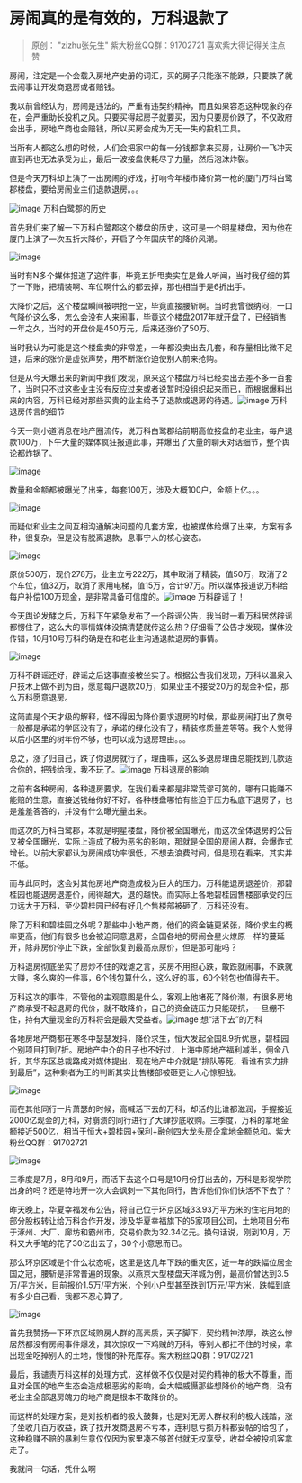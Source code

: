 # 房闹真的是有效的，万科退款了



> 原创： "zizhu张先生" 紫大粉丝QQ群：91702721 喜欢紫大得记得关注点赞

房闹，注定是一个会载入房地产史册的词汇，买的房子只能涨不能跌，只要跌了就去闹事让开发商退房或者赔钱。

我以前曾经认为，房闹是违法的，严重有违契约精神，而且如果容忍这种现象的存在，会严重助长投机之风。只要买得起房子就要买，因为只要房价跌了，不仅政府会出手，房地产商也会赔钱，所以买房会成为万无一失的投机工具。

当所有人都这么想的时候，人们会把家中的每一分钱都拿来买房，让房价一飞冲天直到再也无法承受为止，最后一波接盘侠耗尽了力量，然后泡沫炸裂。

但是今天万科却上演了一出房闹的好戏，打响今年楼市降价第一枪的厦门万科白鹭郡楼盘，要给房闹业主们退款退房。。。

![image](http://upload-images.jianshu.io/upload_images/14971513-cfe988f495e62107?imageMogr2/auto-orient/strip|imageView2/2/w/1240) 万科白鹭郡的历史

首先我们来了解一下万科白鹭郡这个楼盘的历史，这可是一个明星楼盘，因为他在厦门上演了一次五折大降价，开启了今年国庆节的降价风潮。

![image](http://upload-images.jianshu.io/upload_images/14971513-430a696ffc2f51de?imageMogr2/auto-orient/strip|imageView2/2/w/1240)

当时有N多个媒体报道了这件事，毕竟五折甩卖实在是耸人听闻，当时我仔细的算了一下账，把精装啊、车位啊什么的都去掉，那也相当于是6折出手。

大降价之后，这个楼盘瞬间被哄抢一空，毕竟直接腰斩啊。当时我曾很纳闷，一口气降价这么多，怎么会没有人来闹事，毕竟这个楼盘2017年就开盘了，已经销售一年之久，当时的开盘价是450万元，后来还涨价了50万。

当时我认为可能是这个楼盘卖的非常差，一年都没卖出去几套，和存量相比微不足道，后来的涨价是虚张声势，用不断涨价迫使别人前来抢购。

但是从今天爆出来的新闻中我们发现，原来这个楼盘万科已经卖出去差不多一百套了，当时只不过这些业主没有反应过来或者说暂时没组织起来而已，而根据爆料出来的内容，万科已经对那些买贵的业主给予了退款或退房的待遇。![image](http://upload-images.jianshu.io/upload_images/14971513-9faaab121899be27?imageMogr2/auto-orient/strip|imageView2/2/w/1240) 万科退房传言的细节

今天一则小道消息在地产圈流传，说万科白鹭郡给前期高位接盘的老业主，每户退款100万，下午大量的媒体疯狂报道此事，并爆出了大量的聊天对话细节，整个舆论都炸锅了。

![image](http://upload-images.jianshu.io/upload_images/14971513-cbe8f54d4e0b749a?imageMogr2/auto-orient/strip|imageView2/2/w/1240)

数量和金额都被曝光了出来，每套100万，涉及大概100户，金额上亿。。。

![image](http://upload-images.jianshu.io/upload_images/14971513-4356993db8be9d52?imageMogr2/auto-orient/strip|imageView2/2/w/1240)

而疑似和业主之间互相沟通解决问题的几套方案，也被媒体给爆了出来，方案有多种，很复杂，但是没有脱离退款，息事宁人的核心姿态。

![image](http://upload-images.jianshu.io/upload_images/14971513-7ca557677d38fc47?imageMogr2/auto-orient/strip|imageView2/2/w/1240)

原价500万，现价278万，业主立亏222万，其中取消了精装，值50万，取消了2个车位，值32万，取消了家用电梯，值15万，合计97万。所以媒体报道说万科给每户补偿100万现金，是非常具备可信度的。![image](http://upload-images.jianshu.io/upload_images/14971513-e2fcd05b490175af?imageMogr2/auto-orient/strip|imageView2/2/w/1240) 万科辟谣了！

今天舆论发酵之后，万科下午紧急发布了一个辟谣公告，我当时一看万科居然辟谣都愣住了，这么大的事情媒体没搞清楚就传这么热？仔细看了公告才发现，媒体没传错，10月10号万科的确是在和老业主沟通退款退房的事情。

![image](http://upload-images.jianshu.io/upload_images/14971513-9bc8aa82d7e939fe?imageMogr2/auto-orient/strip|imageView2/2/w/1240)

万科不辟谣还好，辟谣之后这事直接被坐实了。根据公告我们发现，万科以温泉入户技术上做不到为由，愿意每户退款20万，如果业主不接受20万的现金补偿，那么万科愿意退房。

这简直是个天才级的解释，怪不得因为降价要求退房的时候，那些房闹打出了旗号一般都是承诺的学区没有了，承诺的绿化没有了，精装修质量差等等。我个人觉得以后小区里的树年份不够，也可以成为退房理由。。。

总之，涨了归自己，跌了你退房就行了，理由嘛，这么多退房理由总能找到几款适合你的，把钱给我，我不玩了。![image](http://upload-images.jianshu.io/upload_images/14971513-b288c5dcfb69c884?imageMogr2/auto-orient/strip|imageView2/2/w/1240) 万科退房的影响

之前有各种房闹，各种退房要求，在我们看来都是非常荒谬可笑的，哪有只能赚不能赔的生意，直接送钱给你好不好。各种楼盘哪怕有些迫于压力私底下退房了，也是羞羞答答的，并没有什么曝光量出来。

而这次的万科白鹭郡，本就是明星楼盘，降价被全国曝光，而这次全体退房的公告又被全国曝光，实际上造成了极为恶劣的影响，那就是全国的房闹人群，会爆炸式增长。以前大家都认为房闹成功率很低，不想去浪费时间，但是现在看来，其实并不低。

而与此同时，这会对其他房地产商造成极为巨大的压力。万科能退房退差价，那碧桂园也能退房退差价，闹得越大，退的越快。而实际上各地碧桂园售楼部承受的压力远大于万科，至少碧桂园已经有好几个售楼部被砸了，万科还没有。

除了万科和碧桂园之外呢？那些中小地产商，他们的资金链更紧张，降价求生的概率更高，他们有很多也会被迫同意退房，全国各地的房闹会星火燎原一样的蔓延开，除非房价停止下跌，全部恢复到最高点原价，但是那可能吗？

万科退房彻底坐实了房炒不住的戏谑之言，买房不用担心跌，敢跌就闹事，不跌就大赚，多么爽的一件事，6个钱包算什么，这么好的事，60个钱包也值得去干。

万科这次的事件，不管他的主观意图是什么，客观上他堵死了降价潮，有很多房地产商承受不起退房的代价，就不敢降价，自己的资金链压力只能硬抗，一旦绷不住，持有大量现金的万科将会是最大受益者。![image](http://upload-images.jianshu.io/upload_images/14971513-5fddb58859f30312?imageMogr2/auto-orient/strip|imageView2/2/w/1240) 想“活下去”的万科

各地房地产商都在寒冬中瑟瑟发抖，降价求生，恒大发起全国8.9折优惠，碧桂园个别项目打到7折。房地产中介的日子也不好过，上海中原地产福利减半，佣金八折，其华东区总裁路成对媒体提出，现在地产中介就是“排队等死，看谁有实力排到最后”，这种剩者为王的判断其实比售楼部被砸更让人心惊胆战。

![image](http://upload-images.jianshu.io/upload_images/14971513-9b6b367518cf8ff7?imageMogr2/auto-orient/strip|imageView2/2/w/1240)

而在其他同行一片萧瑟的时候，高喊活下去的万科，却活的比谁都滋润，手握接近2000亿现金的万科，对崩溃的同行进行了大肆抄底收购。三季度，万科的拿地金额接近500亿，相当于恒大+碧桂园+保利+融创四大龙头房企拿地金额总和。紫大粉丝QQ群：91702721

![image](http://upload-images.jianshu.io/upload_images/14971513-141d23c211c55302?imageMogr2/auto-orient/strip|imageView2/2/w/1240)

三季度是7月，8月和9月，而活下去这个口号是10月份打出去的，万科是影视学院出身的吗？还是特地开一次大会讽刺一下其他同行，告诉他们你们快活不下去了？

昨天晚上，华夏幸福发布公告，将自己位于环京区域33.93万平方米的住宅用地的部分股权转让给万科合作开发，涉及华夏幸福旗下的5家项目公司，土地项目分布于涿州、大厂、廊坊和霸州市，交易价款为32.34亿元。换句话说，刚到10月，万科又大手笔的花了30亿出去了，30个小意思而已。

那么环京区域是个什么状态呢，这里是这几年下跌的重灾区，近一年的跌幅位居全国之冠，腰斩是非常普遍的现象。以燕京大型楼盘天洋城为例，最高价曾达到3.5万/平方米，目前报价1.5万/平方米，个别小户型甚至跌到1万元/平方米，跌幅到底有多少自己看，我都不忍心算了。

![image](http://upload-images.jianshu.io/upload_images/14971513-4ecfc0fc6f457958?imageMogr2/auto-orient/strip|imageView2/2/w/1240)

首先我赞扬一下环京区域购房人群的高素质，天子脚下，契约精神浓厚，跌这么惨居然都没有房闹事件爆发，其次惊叹一下鸡贼的万科，等别人都扛不住的时候，拿出现金吃掉别人的土地，慢慢的补充库存。紫大粉丝QQ群：91702721

最后，我谴责万科这样的处理方式，这样做不仅仅是对契约精神的极大不尊重，而且对全国的地产生态会造成极恶劣的影响，会大幅威慑那些想降价的地产商，没有老业主全部退房魄力的地产商是根本不敢降价的。

而这样的处理方案，是对投机者的极大鼓舞，也是对无房人群权利的极大践踏，涨了坐收几百万收益，跌了找开发商退房不亏本，连利息亏损万科都妥帖的给包了，这种稳赚不赔的暴利生意仅仅因为家里凑不够首付就无权享受，收益全被投机客拿走了。

我就问一句话，凭什么啊

